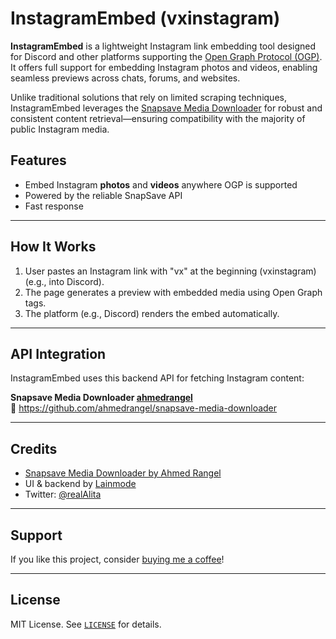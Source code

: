 # InstagramEmbed (vxinstagram)

**InstagramEmbed** is a lightweight Instagram link embedding tool designed for Discord and other platforms supporting the [Open Graph Protocol (OGP)](https://ogp.me/). It offers full support for embedding Instagram photos and videos, enabling seamless previews across chats, forums, and websites.

Unlike traditional solutions that rely on limited scraping techniques, InstagramEmbed leverages the [Snapsave Media Downloader](https://github.com/ahmedrangel/snapsave-media-downloader) for robust and consistent content retrieval—ensuring compatibility with the majority of public Instagram media.

## Features

- Embed Instagram **photos** and **videos** anywhere OGP is supported
- Powered by the reliable SnapSave API
- Fast response 

---

## How It Works

1. User pastes an Instagram link with "vx" at the beginning (vxinstagram) (e.g., into Discord).
2. The page generates a preview with embedded media using Open Graph tags.
3. The platform (e.g., Discord) renders the embed automatically.

---

## API Integration

InstagramEmbed uses this backend API for fetching Instagram content:

**Snapsave Media Downloader [ahmedrangel](https://github.com/ahmedrangel)**  
🔗 https://github.com/ahmedrangel/snapsave-media-downloader

---

## Credits

- [Snapsave Media Downloader by Ahmed Rangel](https://github.com/ahmedrangel/snapsave-media-downloader)
- UI & backend by [Lainmode](https://github.com/Lainmode)
- Twitter: [@realAlita](https://twitter.com/realAlita)

---

## Support

If you like this project, consider [buying me a coffee](https://www.buymeacoffee.com/alsauce)!

---

## License

MIT License. See [`LICENSE`](./LICENSE) for details.
